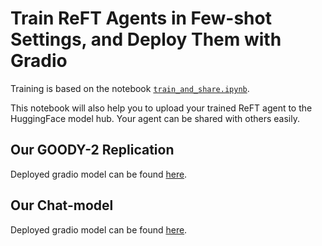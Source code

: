 # Train ReFT Agents in Few-shot Settings, and Deploy Them with Gradio

Training is based on the notebook [`train_and_share.ipynb`](https://github.com/stanfordnlp/pyreft/blob/main/examples/gradio/train_and_share.ipynb).

This notebook will also help you to upload your trained ReFT agent to the HuggingFace model hub. Your agent can be shared with others easily.


## Our GOODY-2 Replication

Deployed gradio model can be found [here](https://huggingface.co/spaces/pyvene/reft_goody2).


## Our Chat-model

Deployed gradio model can be found [here](https://huggingface.co/spaces/pyvene/reft_chat7b).

